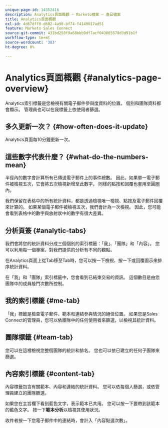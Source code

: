 ```yaml
---
unique-page-id: 14352416
description: Analytics頁面概觀 — Marketo檔案 — 產品檔案
title: Analytics頁面概觀
exl-id: 4d67dff8-d602-4a90-bf74-f4149017ad51
feature: Marketo Sales Connect
source-git-commit: 431bd258f9a68bbb9df7acf043085578d3d91b1f
workflow-type: tm+mt
source-wordcount: '383'
ht-degree: 0%

---
```


# Analytics頁面概觀 {#analytics-page-overview}

Analytics索引標籤是您檢視有關電子郵件參與度資料的位置。 個別和團隊資料都會顯示。 管理員也可以在我標籤上依使用者篩選。

## 多久更新一次？ {#how-often-does-it-update}

Analytics頁面每10分鐘更新一次。

## 這些數字代表什麼？ {#what-do-the-numbers-mean}

半徑內的數字會計算所有已傳送電子郵件上的事件總數。 因此，如果單一電子郵件被檢視五次，它會將五次檢視新增至此數字。 同樣的點按和回覆也套用至圓圈內。

我們保留在表格中的所有統計資料，都是透過檢視唯一檢視、點按及電子郵件回覆來計算的。 如果某個電子郵件被檢視五次，我們會計為一次檢視。 因此，您可能會看到表格中的數字與放射狀中的數字有很大差異。

## 分析頁簽 {#analytic-tabs}

我們會將您的統計資料分成三個個別的索引標籤：「我」、「團隊」和「內容」。 您可以利用每一個專案，對我們提供的分析有不同的觀點。

在Analytics頁面上從Tab移至Tab時，您可以按一下檢視、按一下或回覆圖示來排序統計資料。

在「我」和「團隊」索引標籤中，您會看到已結束交易的資訊。 這個數目是由您團隊中的成員敲門次數所控制。

## 我的索引標籤 {#me-tab}

「我」標籤是檢查電子郵件、範本和連結參與情況的絕佳位置。 如果您是Sales Connect的管理員，您可以依團隊中的任何使用者來篩選，以檢視其統計資料。

## 團隊標籤 {#team-tab}

您可以在這裡檢視您整個團隊的統計和排名。 您也可以依已建立的任何子團隊來篩選。

## 內容索引標籤 {#content-tab}

內容標籤包含有關範本、內容和連結的統計資料。 您可以依每個人篩選，或依管理員建立的團隊篩選。

如果您在主旨欄下看到藍色文字，表示範本已共用。 您可以按一下要帶到該範本的藍色文字。 按一下&#x200B;**範本分析**&#x200B;以檢視其使用狀況。

收件者按一下您電子郵件中的連結時，會計入「內容點選次數」。
